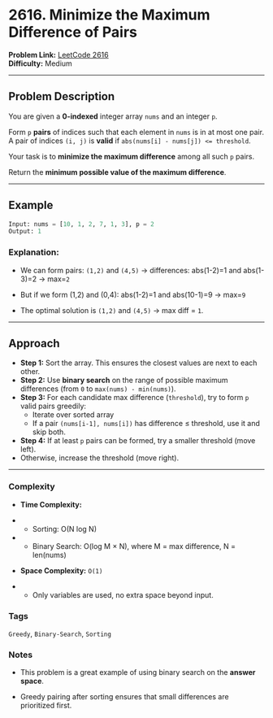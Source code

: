 # 2616. Minimize the Maximum Difference of Pairs

**Problem Link:** [LeetCode 2616](https://leetcode.com/problems/minimize-the-maximum-difference-of-pairs/)  
**Difficulty:** Medium

---

## Problem Description

You are given a **0-indexed** integer array `nums` and an integer `p`.

Form `p` **pairs** of indices such that each element in `nums` is in at most one pair.  
A pair of indices `(i, j)` is **valid** if `abs(nums[i] - nums[j]) <= threshold`.

Your task is to **minimize the maximum difference** among all such `p` pairs.

Return the **minimum possible value of the maximum difference**.

---

## Example

```python
Input: nums = [10, 1, 2, 7, 1, 3], p = 2
Output: 1
```

### Explanation:

- We can form pairs: `(1,2)` and `(4,5)` → differences: abs(1-2)=1 and abs(1-3)=2 → max=`2`

- But if we form (1,2) and (0,4): abs(1-2)=1 and abs(10-1)=9 → max=`9`

- The optimal solution is `(1,2)` and `(4,5)` → max diff = `1`.

---

## Approach

- **Step 1:** Sort the array. This ensures the closest values are next to each other.
- **Step 2:** Use **binary search** on the range of possible maximum differences (from `0` to `max(nums) - min(nums)`).
- **Step 3:** For each candidate max difference (`threshold`), try to form `p` valid pairs greedily:
    - Iterate over sorted array
    - If a pair `(nums[i-1], nums[i])` has difference ≤ threshold, use it and skip both.
- **Step 4:** If at least `p` pairs can be formed, try a smaller threshold (move left).
- Otherwise, increase the threshold (move right).

---

### Complexity
- **Time Complexity:**

- - Sorting: O(N log N)

- - Binary Search: O(log M × N), where M = max difference, N = len(nums)

- **Space Complexity:** `O(1)`

- - Only variables are used, no extra space beyond input.

### Tags
`Greedy`, `Binary-Search`, `Sorting`

### Notes
- This problem is a great example of using binary search on the **answer space**.

- Greedy pairing after sorting ensures that small differences are prioritized first.